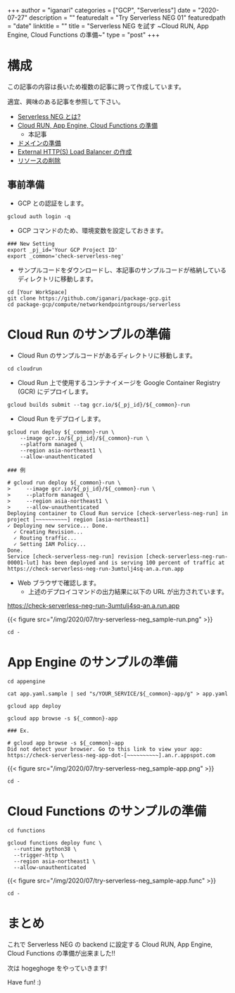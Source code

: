 +++
author = "iganari"
categories = ["GCP", "Serverless"]
date = "2020-07-27"
description = ""
featuredalt = "Try Serverless NEG 01"
featuredpath = "date"
linktitle = ""
title = "Serverless NEG を試す ~Cloud RUN, App Engine, Cloud Functions の準備~"
type = "post"
+++

# 構成

この記事の内容は長いため複数の記事に跨って作成しています。

適宜、興味のある記事を参照して下さい。

+ [Serverless NEG とは?]()
+ [Cloud RUN, App Engine, Cloud Functions の準備]()
  + 本記事
+ [ドメインの準備]()
+ [External HTTP(S) Load Balancer の作成]()
+ [リソースの削除]()

## 事前準備

+ GCP との認証をします。

```
gcloud auth login -q
```

+ GCP コマンドのため、環境変数を設定しておきます。

```
### New Setting
export _pj_id='Your GCP Project ID'
export _common='check-serverless-neg'
```

+ サンプルコードをダウンロードし、本記事のサンプルコードが格納しているディレクトリに移動します。

```
cd [Your WorkSpace]
git clone https://github.com/iganari/package-gcp.git
cd package-gcp/compute/networkendpointgroups/serverless
```

# Cloud Run のサンプルの準備

+ Cloud Run のサンプルコードがあるディレクトリに移動します。

```
cd cloudrun
```

+ Cloud Run 上で使用するコンテナイメージを Google Container Registry (GCR) にデプロイします。

```
gcloud builds submit --tag gcr.io/${_pj_id}/${_common}-run
```

+ Cloud Run をデプロイします。

```
gcloud run deploy ${_common}-run \
    --image gcr.io/${_pj_id}/${_common}-run \
    --platform managed \
    --region asia-northeast1 \
    --allow-unauthenticated
```
```
### 例

# gcloud run deploy ${_common}-run \
>     --image gcr.io/${_pj_id}/${_common}-run \
>     --platform managed \
>     --region asia-northeast1 \
>     --allow-unauthenticated
Deploying container to Cloud Run service [check-serverless-neg-run] in project [~~~~~~~~~~] region [asia-northeast1]
✓ Deploying new service... Done.
  ✓ Creating Revision...
  ✓ Routing traffic...
  ✓ Setting IAM Policy...
Done.
Service [check-serverless-neg-run] revision [check-serverless-neg-run-00001-lut] has been deployed and is serving 100 percent of traffic at https://check-serverless-neg-run-3umtulj4sq-an.a.run.app
```

+ Web ブラウザで確認します。
  + 上述のデプロイコマンドの出力結果に以下の URL が出力されています。

https://check-serverless-neg-run-3umtulj4sq-an.a.run.app

{{< figure src="/img/2020/07/try-serverless-neg_sample-run.png" >}}

```
cd -
```

# App Engine のサンプルの準備

```
cd appengine
```
```
cat app.yaml.sample | sed "s/YOUR_SERVICE/${_common}-app/g" > app.yaml
```
```
gcloud app deploy
```
```
gcloud app browse -s ${_common}-app
```
```
### Ex.

# gcloud app browse -s ${_common}-app
Did not detect your browser. Go to this link to view your app:
https://check-serverless-neg-app-dot-[~~~~~~~~~~].an.r.appspot.com
```

{{< figure src="/img/2020/07/try-serverless-neg_sample-app.png" >}}

```
cd -
```


# Cloud Functions のサンプルの準備

```
cd functions
```
```
gcloud functions deploy func \
  --runtime python38 \
  --trigger-http \
  --region asia-northeast1 \
  --allow-unauthenticated
```


{{< figure src="/img/2020/07/try-serverless-neg_sample-app.func" >}}

```
cd -
```

# まとめ

これで Serverless NEG の backend に設定する Cloud RUN, App Engine, Cloud Functions の準備が出来ました!!

次は hogeghoge をやっていきます!

Have fun! :)

